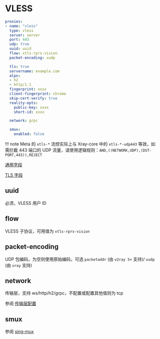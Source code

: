 # VLESS

```{.yaml linenums="1"}
proxies:
- name: "vless"
  type: vless
  server: server
  port: 443
  udp: true
  uuid: uuid
  flow: xtls-rprx-vision
  packet-encoding: xudp

  tls: true
  servername: example.com
  alpn:
  - h2
  - http/1.1
  fingerprint: xxxx
  client-fingerprint: chrome
  skip-cert-verify: true
  reality-opts:
    public-key: xxxx
    short-id: xxxx

  network: grpc

  smux:
    enabled: false
```

!!! note
    Meta 的 `xtls-*` 流控实际上与 Xray-core 中的 `xtls-*-udp443` 等效，如需拦截 443 端口的 UDP 流量，请使用逻辑规则：`AND,((NETWORK,UDP),(DST-PORT,443)),REJECT`

[通用字段](./index.md)

[TLS 字段](./tls.md)

## uuid

必须，VLESS 用户 ID

## flow

VLESS 子协议，可用值为 `xtls-rprx-vision`

## packet-encoding

UDP 包编码，为空则使用原始编码，可选 `packetaddr` (由 `v2ray 5+` 支持)/ `xudp` (由 `xray` 支持)

## network

传输层，支持 ws/http/h2/grpc，不配置或配置其他值则为 tcp

参阅 [传输层配置](./transport.md)

## smux

参阅 [sing-mux](./sing-mux.md)
